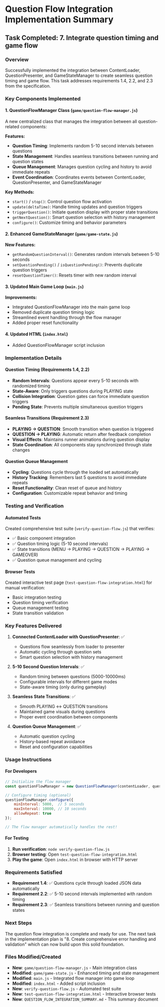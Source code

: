 # Question Flow Integration Implementation Summary

## Task Completed: 7. Integrate question timing and game flow

### Overview
Successfully implemented the integration between ContentLoader, QuestionPresenter, and GameStateManager to create seamless question timing and game flow. This task addresses requirements 1.4, 2.2, and 2.3 from the specification.

### Key Components Implemented

#### 1. QuestionFlowManager Class (`game/question-flow-manager.js`)
A new centralized class that manages the integration between all question-related components:

**Features:**
- **Question Timing**: Implements random 5-10 second intervals between questions
- **State Management**: Handles seamless transitions between running and question states
- **Queue Management**: Manages question cycling and history to avoid immediate repeats
- **Event Coordination**: Coordinates events between ContentLoader, QuestionPresenter, and GameStateManager

**Key Methods:**
- `start()` / `stop()`: Control question flow activation
- `update(deltaTime)`: Handle timing updates and question triggers
- `triggerQuestion()`: Initiate question display with proper state transitions
- `getNextQuestion()`: Smart question selection with history management
- `configure()`: Customize timing and behavior parameters

#### 2. Enhanced GameStateManager (`game/game-state.js`)
**New Features:**
- `getRandomQuestionInterval()`: Generates random intervals between 5-10 seconds
- `setQuestionPending()` / `isQuestionPending()`: Prevents duplicate question triggers
- `resetQuestionTimer()`: Resets timer with new random interval

#### 3. Updated Main Game Loop (`main.js`)
**Improvements:**
- Integrated QuestionFlowManager into the main game loop
- Removed duplicate question timing logic
- Streamlined event handling through the flow manager
- Added proper reset functionality

#### 4. Updated HTML (`index.html`)
- Added QuestionFlowManager script inclusion

### Implementation Details

#### Question Timing (Requirements 1.4, 2.2)
- **Random Intervals**: Questions appear every 5-10 seconds with randomized timing
- **State-Aware**: Only triggers questions during PLAYING state
- **Collision Integration**: Question gates can force immediate question triggers
- **Pending State**: Prevents multiple simultaneous question triggers

#### Seamless Transitions (Requirement 2.3)
- **PLAYING → QUESTION**: Smooth transition when question is triggered
- **QUESTION → PLAYING**: Automatic return after feedback completion
- **Visual Effects**: Maintains runner animations during question display
- **State Coordination**: All components stay synchronized through state changes

#### Question Queue Management
- **Cycling**: Questions cycle through the loaded set automatically
- **History Tracking**: Remembers last 5 questions to avoid immediate repeats
- **Reset Functionality**: Clean reset of queue and history
- **Configuration**: Customizable repeat behavior and timing

### Testing and Verification

#### Automated Tests
Created comprehensive test suite (`verify-question-flow.js`) that verifies:
- ✅ Basic component integration
- ✅ Question timing logic (5-10 second intervals)
- ✅ State transitions (MENU → PLAYING → QUESTION → PLAYING → GAMEOVER)
- ✅ Question queue management and cycling

#### Browser Tests
Created interactive test page (`test-question-flow-integration.html`) for manual verification:
- Basic integration testing
- Question timing verification
- Queue management testing
- State transition validation

### Key Features Delivered

1. **Connected ContentLoader with QuestionPresenter**: ✅
   - Questions flow seamlessly from loader to presenter
   - Automatic cycling through question sets
   - Smart question selection with history management

2. **5-10 Second Question Intervals**: ✅
   - Random timing between questions (5000-10000ms)
   - Configurable intervals for different game modes
   - State-aware timing (only during gameplay)

3. **Seamless State Transitions**: ✅
   - Smooth PLAYING ↔ QUESTION transitions
   - Maintained game visuals during questions
   - Proper event coordination between components

4. **Question Queue Management**: ✅
   - Automatic question cycling
   - History-based repeat avoidance
   - Reset and configuration capabilities

### Usage Instructions

#### For Developers
```javascript
// Initialize the flow manager
const questionFlowManager = new QuestionFlowManager(contentLoader, questionPresenter, gameStateManager);

// Configure timing (optional)
questionFlowManager.configure({
    minInterval: 5000,  // 5 seconds
    maxInterval: 10000, // 10 seconds
    allowRepeat: true
});

// The flow manager automatically handles the rest!
```

#### For Testing
1. **Run verification**: `node verify-question-flow.js`
2. **Browser testing**: Open `test-question-flow-integration.html`
3. **Play the game**: Open `index.html` in browser with HTTP server

### Requirements Satisfied

- **Requirement 1.4**: ✅ Questions cycle through loaded JSON data automatically
- **Requirement 2.2**: ✅ 5-10 second intervals implemented with random timing
- **Requirement 2.3**: ✅ Seamless transitions between running and question states

### Next Steps
The question flow integration is complete and ready for use. The next task in the implementation plan is "8. Create comprehensive error handling and validation" which can now build upon this solid foundation.

### Files Modified/Created
- **New**: `game/question-flow-manager.js` - Main integration class
- **Modified**: `game/game-state.js` - Enhanced timing and state management
- **Modified**: `main.js` - Integrated flow manager into game loop
- **Modified**: `index.html` - Added script inclusion
- **New**: `verify-question-flow.js` - Automated test suite
- **New**: `test-question-flow-integration.html` - Interactive browser tests
- **New**: `QUESTION_FLOW_INTEGRATION_SUMMARY.md` - This summary document